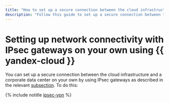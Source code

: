 ```yaml
---
title: "How to set up a secure connection between the cloud infrastructure and a corporate data center on your own using IPsec gateways in {{ yandex-cloud }}"
description: "Follow this guide to set up a secure connection between the cloud infrastructure and a corporate data center on your own using IPsec gateways."
---
```


# Setting up network connectivity with IPsec gateways on your own using {{ yandex-cloud }}

You can set up a secure connection between the cloud infrastructure and a corporate data center on your own by using IPsec gateways as described in the relevant [subsection](index.md). To do this:

{% include notitle [ipsec-vpn](../../../_tutorials/infrastructure/ipsec/ipsec-vpn.md) %}